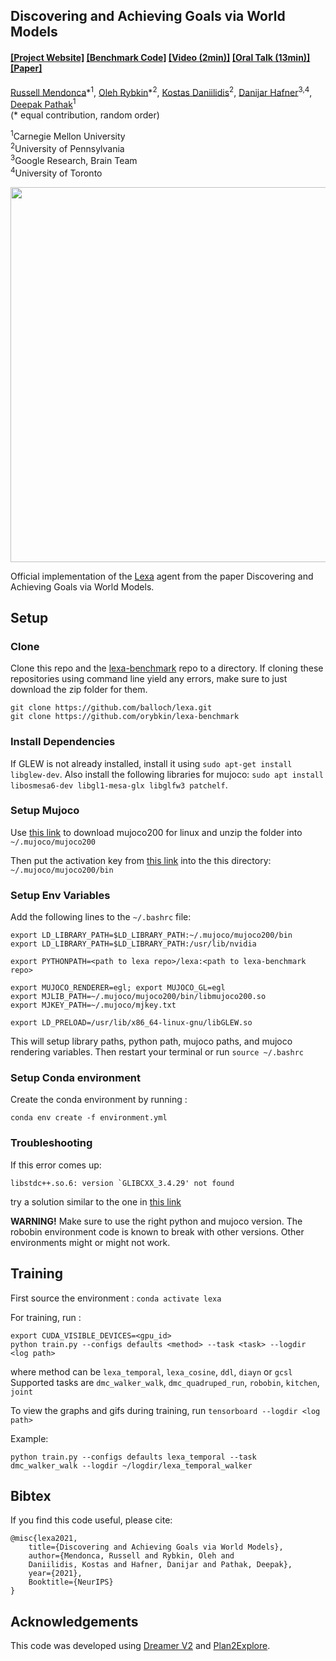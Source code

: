 ## Discovering and Achieving Goals via World Models

####  [[Project Website]](https://orybkin.github.io/lexa/) [[Benchmark Code]](https://github.com/orybkin/lexa-benchmark) [[Video (2min)]](https://www.youtube.com/watch?v=LnZj2lZYD3k) [[Oral Talk (13min)]](https://www.youtube.com/watch?v=WWHlQbigQp4) [[Paper]](https://arxiv.org/pdf/2110.09514.pdf)
[Russell Mendonca](https://russellmendonca.github.io/)\*<sup>1</sup>, [Oleh Rybkin](https://www.seas.upenn.edu/~oleh/)\*<sup>2</sup>, [Kostas Daniilidis](http://www.cis.upenn.edu/~kostas/)<sup>2</sup>, [Danijar Hafner](https://danijar.com/)<sup>3,4</sup>, [Deepak Pathak](https://www.cs.cmu.edu/~dpathak/)<sup>1</sup><br/>
(&#42; equal contribution, random order)

<sup>1</sup>Carnegie Mellon University </br> 
<sup>2</sup>University of Pennsylvania </br>
<sup>3</sup>Google Research, Brain Team </br> 
<sup>4</sup>University of Toronto </br> 

<img src="https://russellmendonca.github.io/data/lexa-method.gif" width="600">

Official implementation of the [Lexa](https://orybkin.github.io/lexa/) agent from the paper Discovering and Achieving Goals via World Models.

## Setup

### Clone
Clone this repo and the [lexa-benchmark](https://github.com/orybkin/lexa-benchmark) repo to a directory. If cloning these repositories using command line yield any errors, make sure to just download the zip folder for them.

```
git clone https://github.com/balloch/lexa.git
git clone https://github.com/orybkin/lexa-benchmark
```

### Install Dependencies
If GLEW is not already installed, install it using `sudo apt-get install libglew-dev`. Also install the following libraries for mujoco: `sudo apt install libosmesa6-dev libgl1-mesa-glx libglfw3 patchelf`.

### Setup Mujoco

Use [this link](https://www.roboti.us/download.html) to download mujoco200 for linux and unzip the folder into `~/.mujoco/mujoco200`

Then put the activation key from [this link](https://www.roboti.us/license.html) into the this directory: `~/.mujoco/mujoco200/bin`

### Setup Env Variables

Add the following lines to the `~/.bashrc` file:

```
export LD_LIBRARY_PATH=$LD_LIBRARY_PATH:~/.mujoco/mujoco200/bin
export LD_LIBRARY_PATH=$LD_LIBRARY_PATH:/usr/lib/nvidia

export PYTHONPATH=<path to lexa repo>/lexa:<path to lexa-benchmark repo>

export MUJOCO_RENDERER=egl; export MUJOCO_GL=egl
export MJLIB_PATH=~/.mujoco/mujoco200/bin/libmujoco200.so
export MJKEY_PATH=~/.mujoco/mjkey.txt

export LD_PRELOAD=/usr/lib/x86_64-linux-gnu/libGLEW.so
```

This will setup library paths, python path, mujoco paths, and mujoco rendering variables. Then restart your terminal or run `source ~/.bashrc`

### Setup Conda environment
Create the conda environment by running : 

```
conda env create -f environment.yml
```

### Troubleshooting

If this error comes up:
```
libstdc++.so.6: version `GLIBCXX_3.4.29' not found
```

try a solution similar to the one in [this link](https://github.com/pybind/pybind11/discussions/3453)

**WARNING!** Make sure to use the right python and mujoco version. The robobin environment code is known to break with other versions. Other environments might or might not work.

## Training

First source the environment : `conda activate lexa`

For training, run : 

```
export CUDA_VISIBLE_DEVICES=<gpu_id>  
python train.py --configs defaults <method> --task <task> --logdir <log path>
```
where method can be `lexa_temporal`, `lexa_cosine`, `ddl`, `diayn` or `gcsl`   
Supported tasks are `dmc_walker_walk`, `dmc_quadruped_run`, `robobin`, `kitchen`, `joint`

To view the graphs and gifs during training, run `tensorboard --logdir <log path>`

Example:
```
python train.py --configs defaults lexa_temporal --task dmc_walker_walk --logdir ~/logdir/lexa_temporal_walker
```


## Bibtex
If you find this code useful, please cite:

```
@misc{lexa2021,
    title={Discovering and Achieving Goals via World Models},
    author={Mendonca, Russell and Rybkin, Oleh and
    Daniilidis, Kostas and Hafner, Danijar and Pathak, Deepak},
    year={2021},
    Booktitle={NeurIPS}
}
```

## Acknowledgements
This code was developed using [Dreamer V2](https://github.com/danijar/dreamerv2) and [Plan2Explore](https://github.com/ramanans1/plan2explore).

